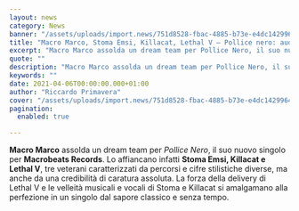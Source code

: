 ```yaml
---
layout: news
category: News
banner: "/assets/uploads/import.news/751d8528-fbac-4885-b73e-e4dc14299643.jpg"
title: "Macro Marco, Stoma Emsi, Killacat, Lethal V – Pollice nero: audio"
excerpt: "Macro Marco assolda un dream team per Pollice Nero, il suo nuovo singolo per Macrobeats Records. Lo affiancano infatti Stoma Emsi, Killacat e Lethal V, tre veterani caratterizzati da percorsi e cifre stilistiche diverse, ma anche da una credibilità di caratura assoluta. La forza della delivery di Lethal V e le velleità musicali e vocali [&hellip"
quote: ""
description: "Macro Marco assolda un dream team per Pollice Nero, il suo nuovo singolo per Macrobeats Records. Lo affiancano infatti Stoma Emsi, Killacat e Lethal V, tre veterani caratterizzati da percorsi e cifre stilistiche diverse, ma anche da una credibilità di caratura assoluta. La forza della delivery di Lethal V e le velleità musicali e vocali [&hellip"
keywords: ""
date: 2021-04-06T00:00:00.000+01:00
author: "Riccardo Primavera"
cover: "/assets/uploads/import.news/751d8528-fbac-4885-b73e-e4dc14299643.jpg"
pagination:
  enabled: true

---
```


**Macro Marco** assolda un dream team per _Pollice Nero_, il suo nuovo singolo per **Macrobeats Records**. Lo affiancano infatti **Stoma Emsi, Killacat e Lethal V**, tre veterani caratterizzati da percorsi e cifre stilistiche diverse, ma anche da una credibilità di caratura assoluta. La forza della delivery di Lethal V e le velleità musicali e vocali di Stoma e Killacat si amalgamano alla perfezione in un singolo dal sapore classico e senza tempo.